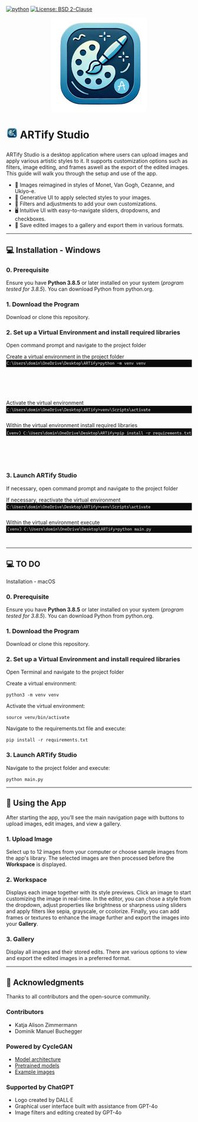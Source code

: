[![python](https://img.shields.io/badge/python-3.8.5-blue?logo=python&logoColor=FED643)](https://www.python.org)
[![License: BSD 2-Clause](https://img.shields.io/badge/License-BSD_2--Clause-orange.svg)](https://opensource.org/licenses/BSD-2-Clause)  

<p align="center"> <img src="assets/logo.png" height="256"> </p>

# <p> <img src="assets/logo.png" height="30"> ARTify Studio </p>

ARTify Studio is a desktop application where users can upload images and apply various artistic styles to it. It supports customization options such as filters, image editing, and frames aswell as the export of the edited images. This guide will walk you through the setup and use of the app.

- 🎴 Images reimagined in styles of Monet, Van Gogh, Cezanne, and Ukiyo-e.
- 🤖 Generative UI to apply selected styles to your images.
- 🎨 Filters and adjustments to add your own customizations.
- 🖥️ Intuitive UI with easy-to-navigate sliders, dropdowns, and checkboxes.
- 💾 Save edited images to a gallery and export them in various formats.


---

## 💻 Installation - Windows

### 0. Prerequisite

Ensure you have **Python 3.8.5** or later installed on your system (*program tested for 3.8.5*). You can download Python from python.org.

### 1. Download the Program

Download or clone this repository.

### 2. Set up a Virtual Environment and install required libraries

Open command prompt and navigate to the project folder
    
Create a virtual environment in the project folder <img align="right" src="assets/install_1.jpg" height="20">

    python -m venv venv

Activate the virtual environment <img align="right" src="assets/install_2.jpg" height="20">

    venv\Scripts\activate

Within the virtual environment install required libraries <img align="right" src="assets/install_3.jpg" height="20">

    pip install -r requirements.txt

### 3. Launch ARTify Studio

If necessary, open command prompt and navigate to the project folder

If necessary, reactivate the virtual environment <img align="right" src="assets/install_2.jpg" height="20">

    venv\Scripts\activate

Within the virtual environment execute <img align="right" src="assets/run.png" height="20">

    python main.py


---

## 💻 TO DO

Installation - macOS

### 0. Prerequisite

Ensure you have **Python 3.8.5** or later installed on your system (*program tested for 3.8.5*). You can download Python from python.org.

### 1. Download the Program

Download or clone this repository.

### 2. Set up a Virtual Environment and install required libraries

Open Terminal and navigate to the project folder
    
Create a virtual environment:

    python3 -m venv venv

Activate the virtual environment:

    source venv/bin/activate

Navigate to the requirements.txt file and execute:

    pip install -r requirements.txt

### 3. Launch ARTify Studio

Navigate to the project folder and execute:

    python main.py


---

## 📑 Using the App

After starting the app, you’ll see the main navigation page with buttons to upload images, edit images, and view a gallery.

### 1. Upload Image

Select up to 12 images from your computer or choose sample images from the app's library. The selected images are then processed
before the **Workspace** is displayed.

### 2. Workspace

Displays each image together with its style previews. Click an image to start customizing the image in real-time. In the editor,
you can chose a style from the dropdown, adjust properties like brightness or sharpness using sliders and apply filters like sepia,
grayscale, or ccolorize. Finally, you can add frames or textures to enhance the image further and export the images into your **Gallery**.

### 3. Gallery

Display all images and their stored edits. There are various options to view and export the edited images in a preferred format.


---

## 💖 Acknowledgments

Thanks to all contributors and the open-source community.

### Contributors
- Katja Alison Zimmermann
- Dominik Manuel Buchegger

### Powered by CycleGAN
- [Model architecture](https://github.com/junyanz/pytorch-CycleGAN-and-pix2pix)
- [Pretrained models](https://efrosgans.eecs.berkeley.edu/cyclegan/pretrained_models/)
- [Example images](https://efrosgans.eecs.berkeley.edu/cyclegan/datasets/)

### Supported by ChatGPT
- Logo created by DALL·E
- Graphical user interface built with assistance from GPT-4o
- Image filters and editing created by GPT-4o 
